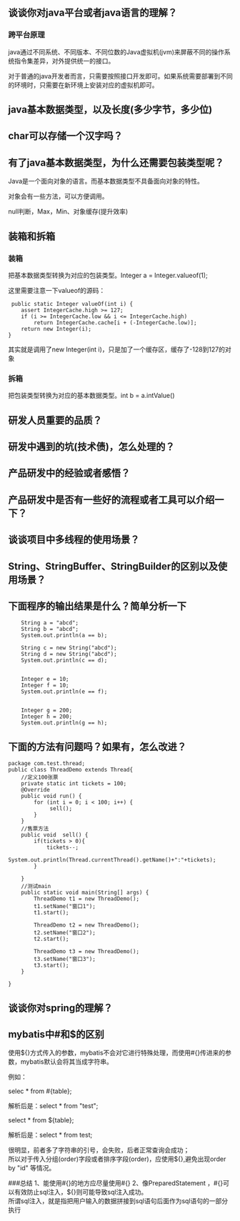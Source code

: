 ## 谈谈你对java平台或者java语言的理解？
### 跨平台原理
java通过不同系统、不同版本、不同位数的Java虚拟机(jvm)来屏蔽不同的操作系统指令集差异，对外提供统一的接口。

对于普通的java开发者而言，只需要按照接口开发即可。如果系统需要部署到不同的环境时，只需要在新环境上安装对应的虚拟机即可。


## java基本数据类型，以及长度(多少字节，多少位)


## char可以存储一个汉字吗？


## 有了java基本数据类型，为什么还需要包装类型呢？

Java是一个面向对象的语言。而基本数据类型不具备面向对象的特性。

对象会有一些方法，可以方便调用。

null判断，Max，Min、对象缓存(提升效率)



## 装箱和拆箱
### 装箱
把基本数据类型转换为对应的包装类型。Integer a = Integer.valueof(1);

这里需要注意一下valueof的源码：

     public static Integer valueOf(int i) {
        assert IntegerCache.high >= 127;
        if (i >= IntegerCache.low && i <= IntegerCache.high)
            return IntegerCache.cache[i + (-IntegerCache.low)];
        return new Integer(i);
    }

其实就是调用了new Integer(int i)，只是加了一个缓存区，缓存了-128到127的对象

### 拆箱
把包装类型转换为对应的基本数据类型。int b = a.intValue()




## 研发人员重要的品质？
## 研发中遇到的坑(技术债)，怎么处理的？
## 产品研发中的经验或者感悟？
## 产品研发中是否有一些好的流程或者工具可以介绍一下？
## 谈谈项目中多线程的使用场景？
## String、StringBuffer、StringBuilder的区别以及使用场景？
## 下面程序的输出结果是什么？简单分析一下


    	String a = "abcd";
		String b = "abcd";
		System.out.println(a == b);
		
		String c = new String("abcd");
		String d = new String("abcd");
		System.out.println(c == d);
		
		
		Integer e = 10;
		Integer f = 10;
		System.out.println(e == f);
		
		
		Integer g = 200;
		Integer h = 200;
		System.out.println(g == h);


## 下面的方法有问题吗？如果有，怎么改进？

    package com.test.thread;
	public class ThreadDemo extends Thread{
		//定义100张票
		private static int tickets = 100;
		@Override
		public void run() {
			for (int i = 0; i < 100; i++) {
				 sell();
			}
		}
		//售票方法
		public void  sell() {
			if(tickets > 0){
				tickets--;
				System.out.println(Thread.currentThread().getName()+":"+tickets);
			}
			
		}
		//测试main
		public static void main(String[] args) {
			ThreadDemo t1 = new ThreadDemo();
			t1.setName("窗口1");
			t1.start();
			
			ThreadDemo t2 = new ThreadDemo();
			t2.setName("窗口2");
			t2.start();
			
			ThreadDemo t3 = new ThreadDemo();
			t3.setName("窗口3");
			t3.start();
		}
	
	}


## 谈谈你对spring的理解？

## mybatis中#和$的区别
使用${}方式传入的参数，mybatis不会对它进行特殊处理，而使用#{}传进来的参数，mybatis默认会将其当成字符串。<br>

例如：

selec * from #{table}; 

解析后是：select * from "test";  

select * from ${table}; 

解析后是：select * from test;

很明显，前者多了字符串的引号，会失败，后者正常查询会成功；<br>
所以对于传入分组(order)字段或者排序字段(order)，应使用${},避免出现order  by "id" 等情况。

###总结
1、能使用#{}的地方应尽量使用#{}
2、像PreparedStatement ，#{}可以有效防止sql注入，${}则可能导致sql注入成功。<br>
所谓sql注入，就是指把用户输入的数据拼接到sql语句后面作为sql语句的一部分执行<br>